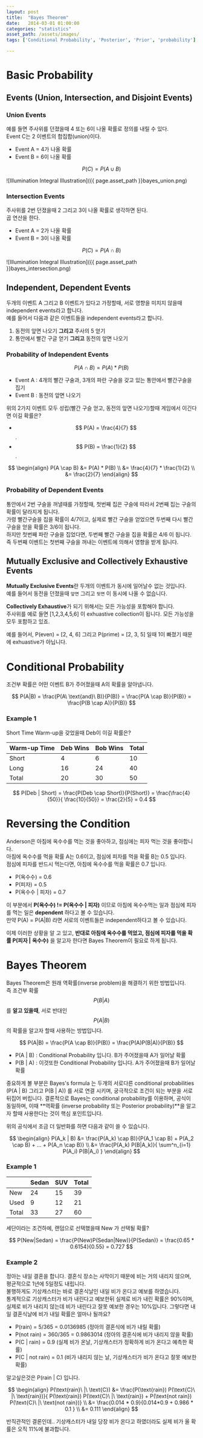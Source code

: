 ```yaml
---
layout: post
title:  "Bayes Theorem"
date:   2014-03-01 01:00:00
categories: "statistics"
asset_path: /assets/images/
tags: ['Conditional Probability', 'Posterior', 'Prior', 'probability']

---
```


#  Basic Probability

## Events (Union, Intersection, and Disjoint Events)

### Union Events

예를 들면 주사위를 던졌을때 4 또는 6이 나올 확률로 정의를 내릴 수 있다.  <br>
Event C는 2 이벤트의 합집합(union)이다.

* Event A = 4가 나올 확률
* Event B = 6이 나올 확률

$$ P(C) = P(A \cup B) $$


![Illumination Integral Illustration]({{ page.asset_path }}bayes_union.png)

### Intersection Events

주사위를 2번 던졌을때 2 그리고 3이 나올 확률로 생각하면 된다.  <br>
곱 연산을 한다.

* Event A = 2가 나올 확률
* Event B = 3이 나올 확률

$$ P(C) = P(A \cap B) $$

![Illumination Integral Illustration]({{ page.asset_path }}bayes_intersection.png)





## Independent, Dependent Events

두개의 이벤트 A 그리고 B 이벤트가 있다고 가정할때, 서로 영향을 미치지 않을때 independent events라고 합니다.<br>
예를 들어서 다음과 같은 이벤트들을 independent events라고 합니다.

1. 동전의 앞면 나오기 **그리고** 주사의 5 얻기
2. 통안에서 빨간 구글 얻기 **그리고** 동전의 앞면 나오기

### Probability of Independent Events

$$ P(A \cap B) = P(A) * P(B)  $$

* Event A : 4개의 빨간 구술과, 3개의 파란 구슬을 갖고 있는 통안에서 빨간구슬을 집기
* Event B : 동전의 앞면 나오기

위의 2가지 이벤트 모두 성립(빨간 구슬 얻고, 동전의 앞면 나오기)할때 게임에서 이긴다면 이길 확률은?

* $$ P(A) = \frac{4}{7} $$ .
* $$ P(B) = \frac{1}{2} $$ .

$$ \begin{align}
P(A \cap B) &= P(A) * P(B) \\
&= \frac{4}{7} * \frac{1}{2} \\
&= \frac{2}{7}
\end{align} $$

### Probability of Dependent Events

통안에서 2번 구슬을 꺼낼때를 가정할때, 첫번째 집은 구슬에 따라서 2번째 집는 구슬의 확률이 달라지게 됩니다.<br>
가령 빨간구슬을 집을 확률이 4/7이고, 실제로 빨간 구슬을 얻었으면 두번째 다시 빨간 구슬을 얻을 확률은 3/6이 됩니다.<br>
하지만 첫번째 파란 구슬을 집었다면, 두번째 빨간 구슬을 집을 확률은 4/6 이 됩니다.<br>
즉 두번째 이벤트는 첫번째 구슬을 꺼내는 이벤트에 의해서 영향을 받게 됩니다.



## Mutually Exclusive and Collectively Exhaustive Events


**Mutually Exclusive Events**란 두개의 이벤트가 동시에 일어날수 없는 것입니다.<br>
예를 들어서 동전을 던졌을때 `앞면` 그리고 `뒷면` 이 동시에 나올 수 없습니다.

**Collectively Exhaustive**가 되기 위해서는 모든 가능성을 포함해야 합니다. <br>
주사위를 예로 들면 [1,2,3,4,5,6] 이 exhuastive collection이 됩니다. 모든 가능성을 모두 포함하고 있죠.

예를 들어서, P(even) = [2, 4, 6] 그리고 P(prime) = [2, 3, 5] 일때 1이 빠졌기 때문에 exhuastive가 아닙니다.




# Conditional Probability

조건부 확률은 어떤 이벤트 B가 주어졌을때 A의 확률을 알아냅니다.

$$ P(A|B) = \frac{P(A\ \text{and}\ B)}{P(B)} = \frac{P(A \cap B)}{P(B)} = \frac{P(B \cap A)}{P(B)} $$



### Example 1

Short Time Warm-up을 갖었을때 Deb이 이길 확률은?

| Warm-up Time | Deb Wins | Bob Wins | Total |
|:-------------|:---------|:---------|:------|
| Short | 4 | 6 | 10 |
| Long  | 16 | 24 | 40 |
| Total | 20 | 30 | 50 |

$$ P(Deb | Short) = \frac{P(Deb \cap Short)}{P(Short)} = \frac{\frac{4}{50}}{ \frac{10}{50}} = \frac{2}{5} = 0.4 $$





# Reversing the Condition

Anderson은 아침에 옥수수를 먹는 것을 좋아하고, 점심에는 피자 먹는 것을 좋아합니다.<br>
아침에 옥수수를 먹을 확률 A는 0.6이고, 점심에 피자를 먹을 확률 B는 0.5 입니다.<br>
점심에 피자를 반드시 먹는다면, 아침에 옥수수를 먹을 확률은 0.7 입니다.

* P(옥수수) = 0.6
* P(피자) = 0.5
* P(옥수수 \| 피자) = 0.7

이 부분에서 **P(옥수수) != P(옥수수 \| 피자)** 이므로 아침에 옥수수먹는 일과 점심에 피자를 먹는 일은 **dependent** 하다고 볼 수 있습니다.<br>
만약 P(A) = P(A|B) 라면 서로의 이벤트들은 independent하다고 볼 수 있습니다.


이제 이러한 상황을 알 고 있고, **반대로 아침에 옥수수를 먹었고, 점심에 피자를 먹을 확률  P(피자 \| 옥수수)** 을 알고자 한다면 Bayes Theorem이 필요로 하게 됩니다.






# Bayes Theorem

Bayes Theorem은 원래 역확률(inverse problem)을 해결하기 위한 방법입니다. <br>
즉 조건부 확률 $$ P(B|A) $$ 를 **알고 있을때**, 서로 반대인 $$ P(A|B) $$ 의 확률을 알고자 할때 사용하는 방법입니다.<br>


$$ P(A|B) = \frac{P(A \cap B)}{P(B)} = \frac{P(A)P(B|A)}{P(B)} $$

* P(A \| B) : Conditional Probability 입니다. B가 주어졌을때 A가 일어날 확률
* P(B \| A) : 이것또한 Conditional Probability 입니다. A가 주어졌을때 B가 일어날 확률

중요하게 볼 부분은 Bayes's formula 는 두개의 서로다른 conditional probabilities (P(A | B) 그리고 P(B | A)) 를 서로 연결 시키며, 궁극적으로 조건이 되는 부분을 서로 뒤집어 버립니다.
결론적으로 Bayes는 conditional probability를 이용하며, 공식이 동일하며, 이때 **역확률 (inverse probability 또는 Posterior probability)**을 알고자 할때 사용한다는 것이 핵심 포인트입니다.

위의 공식에서 조금 더 일반화를 하면 다음과 같이 쓸 수 있습니다.

$$ \begin{align}
P(A_k | B) &= \frac{P(A_k) \cap B)}{P(A_1 \cap B) + P(A_2 \cap B) + ... + P(A_n \cap B)}    \\
&= \frac{P(A_k) P(B|A_k)}{ \sum^n_{i=1} P(A_i) P(B|A_i) }
\end{align} $$





### Example 1

|      | Sedan | SUV | Total |
|:-----|:---------|:---------|:------|
| New  | 24 | 15 | 39 |
| Used | 9  | 12 | 21 |
| Total | 33 | 27 | 60 |


세단이라는 조건하에, 랜덤으로 선택했을때 New 가 선택될 확률?

$$ P(New|Sedan) = \frac{P(New)P(Sedan|New)}{P(Sedan)} = \frac{0.65 * 0.6154}{0.55} = 0.727 $$





### Example 2

정아는 내일 결혼을 합니다. 결혼식 장소는 사막이기 때문에 비는 거의 내리지 않으며, 평균적으로 1년에 5일정도 내립니다. <br>
불행하게도 기상캐스터는 바로 결혼식날인 내일 비가 온다고 예보를 하였습니다. <br>
통계적으로 기상캐스터가 비가 내린다고 예보한뒤 실제로 비가 내린 확률은 90%이며, 실제로 비가 내리지 않는데 비가 내린다고 잘못 예보한 경우는 10%입니다. 그렇다면 내일 결혼식날에 비가 내일 확률은 얼마나 될까요?

* P(rain) = 5/365 = 0.0136985  (정아의 결혼식에 비가 내릴 확률)
* P(not rain) =  360/365 = 0.9863014  (정아의 결혼식에 비가 내리지 않을 확률)
* P(C \| rain) = 0.9  (실제 비가 온날, 기상캐스터가 정확하게 비가 온다고 예측한 확률)
* P(C \| not rain) = 0.1  (비가 내리지 않는 날, 기상캐스터가 비가 온다고 잘못 예보한 확률)

알고싶은것은 P(rain \| C) 입니다.

$$ \begin{align}
P(\text{rain}\ |\ \text{C}) &= \frac{P(\text{rain}) P(\text{C}\ |\ \text{rain})}{ P(\text{rain}) P(\text{C}\ |\ \text{rain}) + P(\text{not rain}) P(\text{C}\ |\ \text{not rain})} \\
&= \frac{0.014 * 0.9}{0.014*0.9 + 0.986 * 0.1 } \\
&= 0.111
\end{align} $$

반직관적인 결론인데.. 기상캐스터가 내일 당장 비가 온다고 하였더라도 실제 비가 올 확률은 오직 11%에 불과합니다.